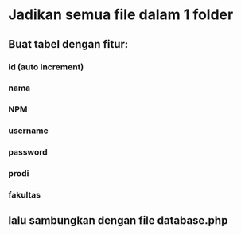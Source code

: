 # Jadikan semua file dalam 1 folder 
## Buat tabel dengan fitur:
### id (auto increment)
### nama 
### NPM
### username 
### password
### prodi
### fakultas 

## lalu sambungkan dengan file database.php
